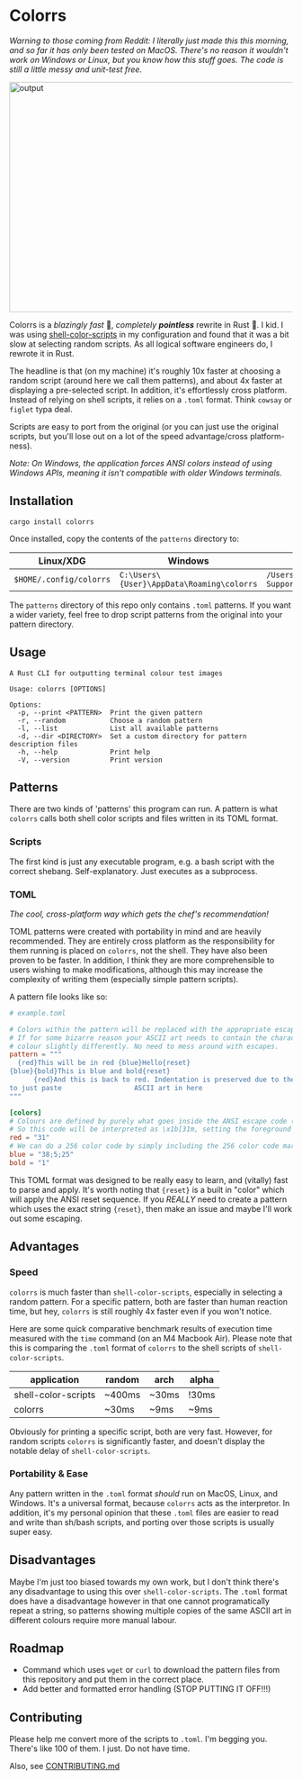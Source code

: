 # Colorrs

*Warning to those coming from Reddit: I literally just made this this morning, and so far it has only been tested on MacOS. There's no reason it wouldn't
work on Windows or Linux, but you know how this stuff goes. The code is still a little messy and unit-test free.*

<img width="1392" height="409" alt="output" src="https://github.com/user-attachments/assets/e815ee96-613e-4c9f-9f43-4c8623bee448" />

Colorrs is a *blazingly fast* 🚀, *completely* ***pointless*** rewrite in Rust 🦀. I kid. I was using [shell-color-scripts](https://gitlab.com/dwt1/shell-color-scripts) in my configuration and found that it was a bit slow at selecting random scripts. As all logical software engineers do, I rewrote it in Rust.

The headline is that (on my machine) it's roughly 10x faster at choosing a random script (around here we call them patterns), and about 4x faster at
displaying a pre-selected script. In addition, it's effortlessly cross platform. Instead of relying on shell scripts, it relies on a `.toml` format. Think
`cowsay` or `figlet` typa deal.

Scripts are easy to port from the original (or you can just use the original scripts, but you'll lose out on a lot of the speed advantage/cross platform-ness).

*Note: On Windows, the application forces ANSI colors instead of using Windows APIs, meaning it isn't compatible with older Windows terminals.*

## Installation

`cargo install colorrs`

Once installed, copy the contents of the `patterns` directory to:

|Linux/XDG|Windows|MacOS|
------|-------|------
|`$HOME/.config/colorrs`| `C:\Users\{User}\AppData\Roaming\colorrs`| `/Users/{User}/Library/Application Support/colorrs` |

The `patterns` directory of this repo only contains `.toml` patterns. If you want a wider variety, feel free to drop script patterns from the original
into your pattern directory.

## Usage

```
A Rust CLI for outputting terminal colour test images

Usage: colorrs [OPTIONS]

Options:
  -p, --print <PATTERN>  Print the given pattern
  -r, --random           Choose a random pattern
  -l, --list             List all available patterns
  -d, --dir <DIRECTORY>  Set a custom directory for pattern description files
  -h, --help             Print help
  -V, --version          Print version
```

## Patterns

There are two kinds of 'patterns' this program can run. A pattern is what `colorrs` calls both shell color scripts and
files written in its TOML format.

### Scripts

The first kind is just any executable program, e.g. a bash script with the correct shebang. Self-explanatory.
Just executes as a subprocess.

### TOML

*The cool, cross-platform way which gets the chef's recommendation!*

TOML patterns were created with portability in mind and are heavily recommended. They are entirely cross platform as the responsibility for them running is placed on `colorrs`, not the shell. They have also been proven to be faster. In addition, I think they are more comprehensible to users wishing to make modifications, although this may increase the complexity of writing them (especially simple pattern scripts).

A pattern file looks like so:

```toml
# example.toml

# Colors within the pattern will be replaced with the appropriate escape code based on exact string matches. 
# If for some bizarre reason your ASCII art needs to contain the characters '{red}', you can simply name your 
# colour slightly differently. No need to mess around with escapes.
pattern = """
  {red}This will be in red {blue}Hello{reset}
{blue}{bold}This is blue and bold{reset}
      {red}And this is back to red. Indentation is preserved due to the multiline string! Feel free 
to just paste                  ASCII art in here
"""

[colors]
# Colours are defined by purely what goes inside the ANSI escape code (\x1b[...m)
# So this code will be interpreted as \x1b[31m, setting the foreground to red
red = "31"
# We can do a 256 color code by simply including the 256 color code marker:
blue = "38;5;25"
bold = "1"
```

This TOML format was designed to be really easy to learn, and (vitally) fast to parse and apply. It's worth noting that `{reset}` is a built in "color" which
will apply the ANSI reset sequence. If you *REALLY* need to create a pattern which uses the exact string `{reset}`, then make an issue and maybe
I'll work out some escaping.

## Advantages

### Speed

`colorrs` is much faster than `shell-color-scripts`, especially in selecting a random pattern. For a specific pattern, both are
faster than human reaction time, but hey, `colorrs` is still roughly 4x faster even if you won't notice.

Here are some quick comparative benchmark results of execution time measured with the `time` command (on an M4 Macbook Air). Please note
that this is comparing the `.toml` format of `colorrs` to the shell scripts of `shell-color-scripts`.

|application|random|arch|alpha|
|--------------|------|----|-------|
|shell-color-scripts|~400ms|~30ms|!30ms|
|colorrs|~30ms|~9ms|~9ms|

Obviously for printing a specific script, both are very fast. However, for random scripts `colorrs` is significantly faster, and doesn't
display the notable delay of `shell-color-scripts`.

### Portability & Ease

Any pattern written in the `.toml` format *should* run on MacOS, Linux, and Windows. It's a universal format, because
`colorrs` acts as the interpretor. In addition, it's my personal opinion that these `.toml` files are easier to read and write
than sh/bash scripts, and porting over those scripts is usually super easy.

## Disadvantages

Maybe I'm just too biased towards my own work, but I don't think there's any disadvantage to using this over `shell-color-scripts`. The `.toml`
format does have a disadvantage however in that one cannot programatically repeat a string, so patterns showing multiple copies of the same
ASCII art in different colours require more manual labour.

## Roadmap

- Command which uses `wget` or `curl` to download the pattern files from this repository and put them in the correct place.
- Add better and formatted error handling (STOP PUTTING IT OFF!!!)

## Contributing

Please help me convert more of the scripts to `.toml`. I'm begging you. There's like 100 of them. I just. Do not have time.

Also, see [CONTRIBUTING.md](CONTRIBUTING.md)

